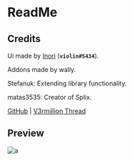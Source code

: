 # ReadMe
## Credits
Ui made by [Inori](https://v3rmillion.net/member.php?action=profile&uid=124594) (**`violin#5434`**).

Addons made by wally.

Stefanuk: Extending library functionality.

matas3535: Creator of Splix.

[GitHub](https://github.com/violin-suzutsuki/LinoriaLib) | [V3rmillion Thread](https://v3rmillion.net/showthread.php?tid=1150670)

## Preview
![a](https://external-content.duckduckgo.com/iu/?u=https%3A%2F%2Fi.imgur.com%2Fqs0Hqc6.png)
